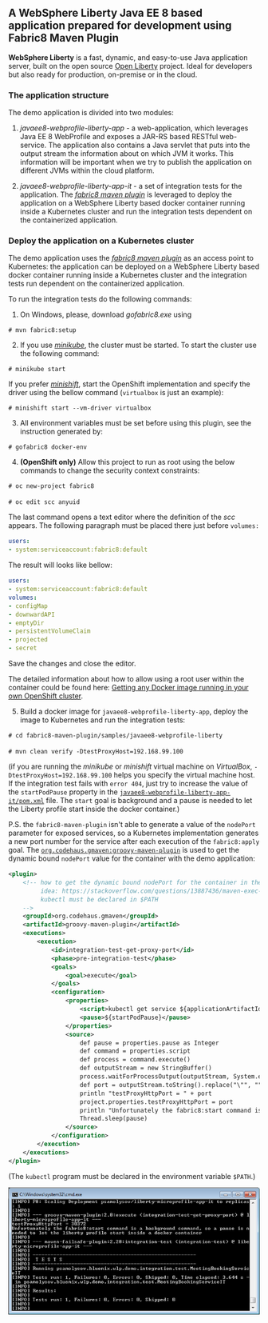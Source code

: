 ## A WebSphere Liberty Java EE 8 based application prepared for development using Fabric8 Maven Plugin

**WebSphere Liberty** is a fast, dynamic, and easy-to-use Java application server, built on the open source 
[Open Liberty][openliberty] project. Ideal for developers but also ready for production, on-premise or in the cloud.

### The application structure

The demo application is divided into two modules:
 1. *javaee8-webprofile-liberty-app* - a web-application, which leverages Java EE 8 WebProfile and exposes a JAR-RS based RESTful 
 web-service. The application also contains a Java servlet that puts into the output stream the information about on which JVM it 
 works. This information will be important when we try to publish the application on different JVMs within the cloud platform.

 1. *javaee8-webprofile-liberty-app-it* - a set of integration tests for the application. The *[fabric8 maven plugin][f-m-p]* is
 leveraged to deploy the application on a WebSphere Liberty based docker container running inside a Kubernetes cluster and run 
 the integration tests dependent on the containerized application. 


### Deploy the application on a Kubernetes cluster

The demo application uses the *[fabric8 maven plugin][f-m-p]* as an access point to Kubernetes: the application can be deployed on a 
WebSphere Liberty based docker container running inside a Kubernetes cluster and the integration tests run dependent on the containerized
application.

To run the integration tests do the following commands:

1. On Windows, please, download *gofabric8.exe* using 

```
# mvn fabric8:setup
```

2. If you use *[minikube]*, the cluster must be started. To start the cluster use the following command:

```
# minikube start
```

If you prefer *[minishift]*, start the OpenShift implementation and specify the driver using the bellow command
(`virtualbox` is just an example):

```
# minishift start --vm-driver virtualbox
```
                        
3. All environment variables must be set before using this plugin, see the instruction generated by:

```
# gofabric8 docker-env
```  

4. **(OpenShift only)** Allow this project to run as root using the below commands to change the security context constraints:

```
# oc new-project fabric8

# oc edit scc anyuid
```

The last command opens a text editor where the definition of the *scc* appears. The following paragraph must be placed there
just before `volumes:`

```yaml
users:
- system:serviceaccount:fabric8:default
```

The result will looks like bellow:

```yaml
users:
- system:serviceaccount:fabric8:default
volumes:
- configMap
- downwardAPI
- emptyDir
- persistentVolumeClaim
- projected
- secret
```

Save the changes and close the editor.

The detailed information about how to allow using a root user within the container could be found here: [Getting any Docker image 
running in your own OpenShift cluster][allow-using-a-root-user].

5. Build a docker image for `javaee8-webprofile-liberty-app`, deploy the image to Kubernetes and run the integration tests:

```
# cd fabric8-maven-plugin/samples/javaee8-webprofile-liberty

# mvn clean verify -DtestProxyHost=192.168.99.100
```

(if you are running the *minikube* or *minishift* virtual machine on *VirtualBox*, `-DtestProxyHost=192.168.99.100` helps you
specify the virtual machine host. If the integration test fails with `error 404`, just try to increase the value of the `startPodPause`
property in the [`javaee8-webprofile-liberty-app-it/pom.xml`](javaee8-webprofile-liberty-app-it/pom.xml) file. The `start` goal is 
background and a pause is needed to let the Liberty profile start inside the docker container.)

P.S. the `fabric8-maven-plugin` isn't able to generate a value of the `nodePort` parameter for exposed services, so a Kubernetes 
implementation generates a new port number for the service after each execution of the `fabric8:apply` goal. 
The [`org.codehaus.gmaven:groovy-maven-plugin`][groovy-maven-plugin] is used to get the dynamic bound `nodePort` value for the 
container with the demo application:

```xml
<plugin>
    <!-- how to get the dynamic bound nodePort for the container in the kubernetes cluster
         idea: https://stackoverflow.com/questions/13887436/maven-exec-bash-script-and-save-output-as-property
         kubectl must be declared in $PATH
    -->
    <groupId>org.codehaus.gmaven</groupId>
    <artifactId>groovy-maven-plugin</artifactId>
    <executions>
        <execution>
            <id>integration-test-get-proxy-port</id>
            <phase>pre-integration-test</phase>
            <goals>
                <goal>execute</goal>
            </goals>
            <configuration>
                <properties>
                    <script>kubectl get service ${applicationArtifactId} -n ${docker.user} -o jsonpath="{.spec.ports[0].nodePort}"</script>
                    <pause>${startPodPause}</pause>
                </properties>
                <source>
                    def pause = properties.pause as Integer             
                    def command = properties.script
                    def process = command.execute()
                    def outputStream = new StringBuffer()
                    process.waitForProcessOutput(outputStream, System.err)
                    def port = outputStream.toString().replace("\"", "").trim()
                    println "testProxyHttpPort = " + port
                    project.properties.testProxyHttpPort = port
                    println "Unfortunately the fabric8:start command is a background command, so a pause is needed to let the liberty profile start inside a docker container"
                    Thread.sleep(pause)
                </source>
            </configuration>
        </execution>
    </executions>
</plugin>
```

(The `kubectl` program must be declared in the environment variable `$PATH`.)

![Successfully run containerized integration tests](.github/integration-test-successfully-run.png)

[openliberty]: http://openliberty.io/
[f-m-p]: https://maven.fabric8.io/
[minikube]: https://github.com/kubernetes/minikube
[minishift]: https://www.openshift.org/minishift/
[groovy-maven-plugin]: https://groovy.github.io/gmaven/groovy-maven-plugin/
[allow-using-a-root-user]: https://blog.openshift.com/getting-any-docker-image-running-in-your-own-openshift-cluster/